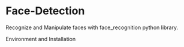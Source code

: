 # Face-Detection
Recognize and Manipulate faces with face_recognition python library.


Environment and Installation
